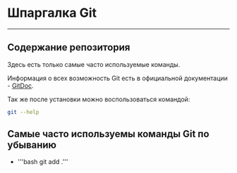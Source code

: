 # Шпаргалка Git

----

## Содержание репозитория

Здесь есть только самые часто используемые команды.

Информация о всех возможность Git есть в официальной документации - [GitDoc](https://git-scm.com/doc).

Так же после установки можно воспользоваться командой:
```bash
git --help
```

## Самые часто используемы команды Git по убыванию

* '''bash git add .'''
